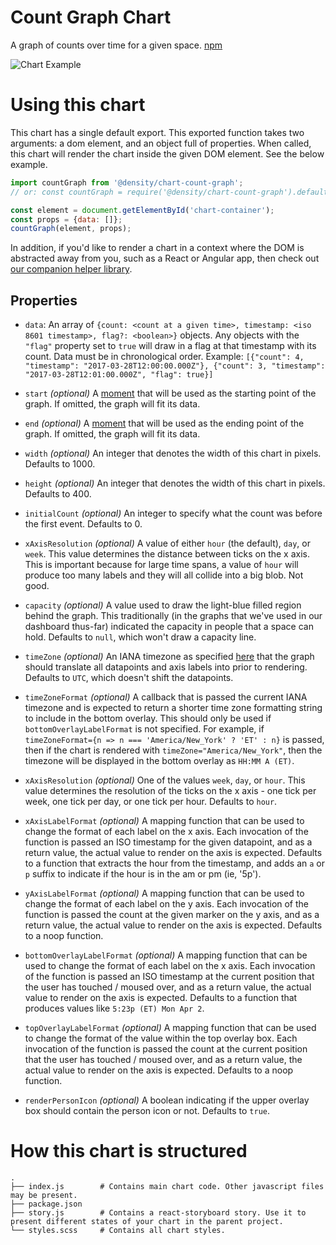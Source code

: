 # Count Graph Chart
A graph of counts over time for a given space. [npm](https://npmjs.com/@density/chart-count-graph)

![Chart Example](https://i.imgur.com/IucfBdE.gif)

# Using this chart
This chart has a single default export. This exported function takes two arguments: a dom element,
and an object full of properties. When called, this chart will render the chart inside the given DOM
element. See the below example.

```javascript
import countGraph from '@density/chart-count-graph';
// or: const countGraph = require('@density/chart-count-graph').default;

const element = document.getElementById('chart-container');
const props = {data: []};
countGraph(element, props);
```

In addition, if you'd like to render a chart in a context where the DOM is abstracted away from you,
such as a React or Angular app, then check out [our companion helper library](https://github.com/DensityCo/charts#hold-on-then-how-do-i-render-my-chart-in-my-react-app).

## Properties
- `data`: An array of `{count: <count at a given time>, timestamp: <iso 8601 timestamp>, flag?: <boolean>}` objects. Any objects with the `"flag"` property set to `true` will draw in a flag at that timestamp with its count. Data must be in chronological order.
  Example: `[{"count": 4, "timestamp": "2017-03-28T12:00:00.000Z"}, {"count": 3, "timestamp": "2017-03-28T12:01:00.000Z", "flag": true}]`

- `start` *(optional)* A [moment](momentjs.com) that will be used as the starting point of the graph. If omitted, the graph will fit its data.

- `end` *(optional)* A [moment](momentjs.com) that will be used as the ending point of the graph. If omitted, the graph will fit its data.

- `width` *(optional)* An integer that denotes the width of this chart in pixels. Defaults to 1000.

- `height` *(optional)* An integer that denotes the width of this chart in pixels. Defaults to 400.

- `initialCount` *(optional)* An integer to specify what the count was before the first event. Defaults to 0.

- `xAxisResolution` *(optional)* A value of either `hour` (the default), `day`, or `week`. This
  value determines the distance between ticks on the x axis. This is important because for large
  time spans, a value of `hour` will produce too many labels and they will all collide into a big
  blob. Not good.

- `capacity` *(optional)* A value used to draw the light-blue filled region behind the graph. This
  traditionally (in the graphs that we've used in our dashboard thus-far) indicated the capacity in
  people that a space can hold. Defaults to `null`, which won't draw a capacity line.

- `timeZone` *(optional)* An IANA timezone as specified
  [here](https://en.wikipedia.org/wiki/List_of_tz_database_time_zones) that the graph should
  translate all datapoints and axis labels into prior to rendering. Defaults to `UTC`, which doesn't
  shift the datapoints.

- `timeZoneFormat` *(optional)* A callback that is passed the current IANA timezone and is expected
  to return a shorter time zone formatting string to include in the bottom overlay. This should only
  be used if `bottomOverlayLabelFormat` is not specified. For example, if `timeZoneFormat={n => n
  === 'America/New_York' ? 'ET' : n}` is passed, then if the chart is rendered with
  `timeZone="America/New_York"`, then the timezone will be displayed in the bottom overlay as `HH:MM A (ET)`.

- `xAxisResolution` *(optional)* One of the values `week`, `day`, or `hour`. This value determines
  the resolution of the ticks on the x axis - one tick per week, one tick per day, or one tick per
  hour. Defaults to `hour`.

- `xAxisLabelFormat` *(optional)* A mapping function that can be used to change the format of each
  label on the x axis. Each invocation of the function is passed an ISO timestamp for the given
  datapoint, and as a return value, the actual value to render on the axis is expected. Defaults to
  a function that extracts the hour from the timestamp, and adds an `a` or `p` suffix to indicate if
  the hour is in the am or pm (ie, '5p').

- `yAxisLabelFormat` *(optional)* A mapping function that can be used to change the format of each
  label on the y axis. Each invocation of the function is passed the count at the given marker on
  the y axis, and as a return value, the actual value to render on the axis is expected. Defaults to
  a noop function.

- `bottomOverlayLabelFormat` *(optional)* A mapping function that can be used to change the format
  of each label on the x axis. Each invocation of the function is passed an ISO timestamp at the
  current position that the user has touched / moused over, and as a return value, the actual value
  to render on the axis is expected. Defaults to a function that produces values like `5:23p (ET)
  Mon Apr 2`.

- `topOverlayLabelFormat` *(optional)* A mapping function that can be used to change the format of
  the value within the top overlay box. Each invocation of the function is passed the count at the
  current position that the user has touched / moused over, and as a return value, the actual value
  to render on the axis is expected. Defaults to a noop function.

- `renderPersonIcon` *(optional)* A boolean indicating if the upper overlay box should contain the
  person icon or not. Defaults to `true`.

# How this chart is structured
```
.
├── index.js        # Contains main chart code. Other javascript files may be present.
├── package.json
├── story.js        # Contains a react-storyboard story. Use it to present different states of your chart in the parent project.
└── styles.scss     # Contains all chart styles.
```
